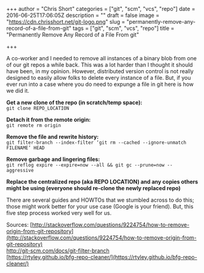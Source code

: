 +++
author = "Chris Short"
categories = ["git", "scm", "vcs", "repo"]
date = 2016-06-25T17:06:05Z
description = ""
draft = false
image = "https://cdn.chrisshort.net/git-logo.png"
slug = "permanently-remove-any-record-of-a-file-from-git"
tags = ["git", "scm", "vcs", "repo"]
title = "Permanently Remove Any Record of a File From git"

+++

A co-worker and I needed to remove all instances of a binary blob from one of our git repos a while back. This was a lot harder than I thought it should have been, in my opinion. However, distributed version control is not really designed to easily allow folks to delete every instance of a file. But, if you ever run into a case where you do need to expunge a file in git here is how we did it.

<script async src="//pagead2.googlesyndication.com/pagead/js/adsbygoogle.js"></script>
<!-- chrisshort.net Responsive -->
<ins class="adsbygoogle"
     style="display:block"
     data-ad-client="ca-pub-8972983586873269"
     data-ad-slot="1297095894"
     data-ad-format="auto"></ins>
<script>
   (adsbygoogle = window.adsbygoogle || []).push({});
</script>

**Get a new clone of the repo (in scratch/temp space):** <br />
`git clone REPO_LOCATION`

**Detach it from the remote origin:**<br />
`git remote rm origin`

**Remove the file and rewrite history:**<br />
`git filter-branch --index-filter ‘git rm --cached --ignore-unmatch FILENAME’ HEAD`

**Remove garbage and lingering files:**<br />
`git reflog expire --expire=now --all && git gc --prune=now --aggressive`

**Replace the centralized repo (aka REPO LOCATION) and any copies others might be using (everyone should re-clone the newly replaced repo)**

There are several guides and HOWTOs that we stumbled across to do this; those might work better for your use case (Google is your friend). But, this five step process worked very well for us.

Sources:
[http://stackoverflow.com/questions/9224754/how-to-remove-origin-from-git-repository](http://stackoverflow.com/questions/9224754/how-to-remove-origin-from-git-repository)<br />
[http://git-scm.com/docs/git-filter-branch
](http://git-scm.com/docs/git-filter-branch)<br />
[https://rtyley.github.io/bfg-repo-cleaner/](https://rtyley.github.io/bfg-repo-cleaner/)
